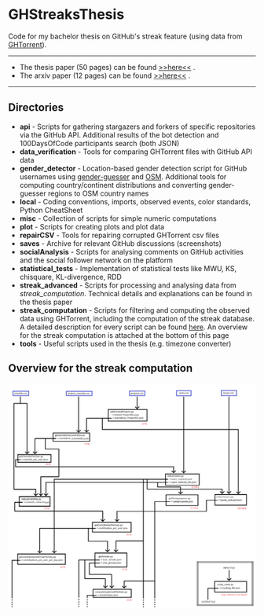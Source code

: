 # GHStreaksThesis
Code for my bachelor thesis on GitHub's streak feature (using data from [GHTorrent](https://ghtorrent.org/)). 


--- 
* The thesis paper (50 pages) can be found [>>here<<](https://johanneswachs.com/papers/BachelorMoldon.pdf) .
* The arxiv paper (12 pages) can be found [>>here<<](https://arxiv.org/abs/2006.02371) .
---


## Directories
* **api** - Scripts for gathering stargazers and forkers of specific repositories via the GitHub API. Additional results of the bot detection and 100DaysOfCode participants search (both JSON)
* **data_verification** - Tools for comparing GHTorrent files with GitHub API data
* **gender_detector** - Location-based gender detection script for GitHub usernames using [gender-guesser](https://github.com/lead-ratings/gender-guesser) and [OSM](https://wiki.openstreetmap.org/wiki/API). Additional tools for computing country/continent distributions and converting gender-guesser regions to OSM country names
* **local** - Coding conventions, imports, observed events, color standards, Python CheatSheet 
* **misc** - Collection of scripts for simple numeric computations
* **plot** - Scripts for creating plots and plot data
* **repairCSV** - Tools for repairing corrupted GHTorrent csv files
* **saves** - Archive for relevant GitHub discussions (screenshots)
* **socialAnalysis** - Scripts for analysing comments on GitHub activities and the social follower network on the platform
* **statistical_tests** - Implementation of statistical tests like MWU, KS, chisquare, KL-divergence, RDD
* **streak_advanced** - Scripts for processing and analysing data from *streak_computation*. Technical details and explanations can be found in the thesis paper
* **streak_computation** - Scripts for filtering and computing the observed data using GHTorrent, including the computation of the streak database. A detailed description for every script can be found [here](https://github.com/lukasmoldon/GHStreaksThesis/blob/master/overview.xlsx). An overview for the streak computation is attached at the bottom of this page
* **tools** - Useful scripts used in the thesis (e.g. timezone converter)




## Overview for the streak computation
![Overview for streak_computation](https://github.com/lukasmoldon/GHStreaksThesis/blob/master/overviewGraphic.png)

